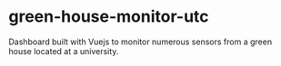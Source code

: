 # green-house-monitor-utc
Dashboard built with Vuejs to monitor numerous sensors from a green house located at a university.
